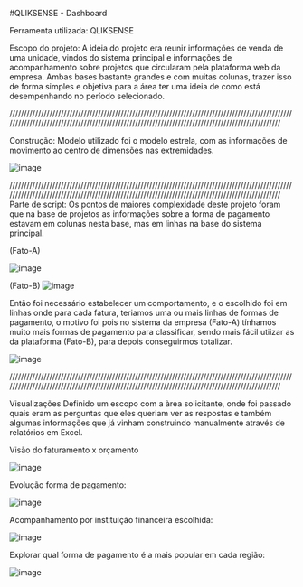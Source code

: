 #QLIKSENSE - Dashboard

Ferramenta utilizada: QLIKSENSE

Escopo do projeto:
A ideia do projeto era reunir informações de venda de uma unidade, vindos do sistema principal e informações de acompanhamento sobre projetos que circularam pela plataforma web da empresa.
Ambas bases bastante grandes e com muitas colunas, trazer isso de forma simples e objetiva para a área ter uma ideia de como está desempenhando no período selecionado.

//////////////////////////////////////////////////////////////////////////////////////////////////////////////////////////////////////////////////////////////////////////////////////////////////

Construção:
Modelo utilizado foi o modelo estrela, com as informações de movimento ao centro de dimensões nas extremidades.

![image](https://github.com/Ygorkelevra93/Projects/assets/121832957/c36470de-e10f-4e86-9033-f7f7578a73c1)



//////////////////////////////////////////////////////////////////////////////////////////////////////////////////////////////////////////////////////////////////////////////////////////////////
Parte de script:
Os pontos de maiores complexidade deste projeto foram que na base de projetos as informações sobre a forma de pagamento estavam em colunas nesta base, mas em linhas na base do sistema principal.

(Fato-A)

![image](https://github.com/Ygorkelevra93/Projects/assets/121832957/a8bfa9f0-d420-4d5e-8884-19c807215212)


(Fato-B)
![image](https://github.com/Ygorkelevra93/Projects/assets/121832957/7813a91c-ca2d-48c9-b216-1540ee2d1038)

Então foi necessário estabelecer um comportamento, e o escolhido foi em linhas onde para cada fatura, teriamos uma ou mais linhas de formas de pagamento, o motivo foi pois no sistema da empresa (Fato-A) 
tínhamos muito mais formas de pagamento para classificar, sendo mais fácil utiizar as da plataforma (Fato-B), para depois conseguirmos totalizar. 

![image](https://github.com/Ygorkelevra93/Projects/assets/121832957/126bc0bc-3dcf-4d4b-aaaa-22ab875d446d)

//////////////////////////////////////////////////////////////////////////////////////////////////////////////////////////////////////////////////////////////////////////////////////////////////

Visualizações
Definido um escopo com a àrea solicitante, onde foi passado quais eram as perguntas que eles queriam ver as respostas e também algumas informações que já vinham construindo manualmente através de
relatórios em Excel.

Visão do faturamento x orçamento

![image](https://github.com/Ygorkelevra93/Projects/assets/121832957/6701e98b-c799-4695-958e-efc0a1ab0377)


Evolução forma de pagamento: 

![image](https://github.com/Ygorkelevra93/Projects/assets/121832957/1ed5331a-d9e3-40c7-9743-326366024e05)



Acompanhamento por instituição financeira escolhida:

![image](https://github.com/Ygorkelevra93/Projects/assets/121832957/fcf71590-3e11-47f5-90c3-60e93dcffbb4)



Explorar qual forma de pagamento é a mais popular em cada região:

![image](https://github.com/Ygorkelevra93/Projects/assets/121832957/3141f5c1-f82c-47a8-b0ad-b24f5876e0f1)




 
